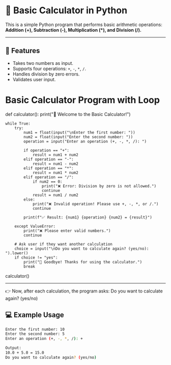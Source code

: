# 🧮 Basic Calculator in Python

This is a simple Python program that performs basic arithmetic operations:  
**Addition (+), Subtraction (-), Multiplication (*), and Division (/).**

---

## 🚀 Features
- Takes two numbers as input.
- Supports four operations: `+`, `-`, `*`, `/`.
- Handles division by zero errors.
- Validates user input.

# Basic Calculator Program with Loop

def calculator():
    print("🧮 Welcome to the Basic Calculator!")

    while True:
        try:
            num1 = float(input("\nEnter the first number: "))
            num2 = float(input("Enter the second number: "))
            operation = input("Enter an operation (+, -, *, /): ")

            if operation == "+":
                result = num1 + num2
            elif operation == "-":
                result = num1 - num2
            elif operation == "*":
                result = num1 * num2
            elif operation == "/":
                if num2 == 0:
                    print("❌ Error: Division by zero is not allowed.")
                    continue
                result = num1 / num2
            else:
                print("❌ Invalid operation! Please use +, -, *, or /.")
                continue

            print(f"✅ Result: {num1} {operation} {num2} = {result}")

        except ValueError:
            print("❌ Please enter valid numbers.")
            continue

        # Ask user if they want another calculation
        choice = input("\nDo you want to calculate again? (yes/no): ").lower()
        if choice != "yes":
            print("👋 Goodbye! Thanks for using the calculator.")
            break

calculator()

---
👉 Now, after each calculation, the program asks:
Do you want to calculate again? (yes/no)

## 💻 Example Usage
```bash
Enter the first number: 10  
Enter the second number: 5  
Enter an operation (+, -, *, /): +  

Output:  
10.0 + 5.0 = 15.0
Do you want to calculate again? (yes/no)
